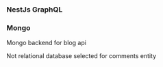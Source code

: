 ### NestJs GraphQL


### Mongo
Mongo backend for blog api

Not relational database selected for comments entity